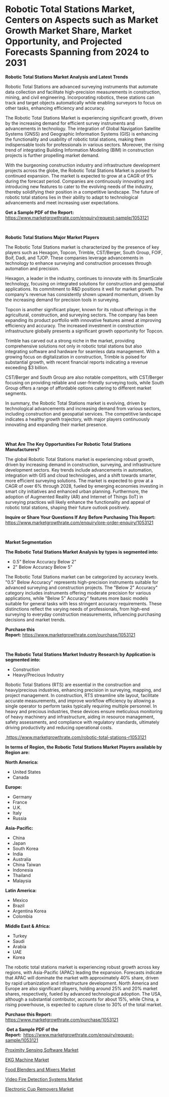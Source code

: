<p><h1>Robotic Total Stations Market, Centers on Aspects such as Market Growth Market Share, Market Opportunity, and Projected Forecasts Spanning from 2024 to 2031</h1></p><p><strong>Robotic Total Stations Market Analysis and Latest Trends</strong></p>
<p><p>Robotic Total Stations are advanced surveying instruments that automate data collection and facilitate high-precision measurements in construction, mining, and civil engineering. Incorporating robotics, these stations can track and target objects automatically while enabling surveyors to focus on other tasks, enhancing efficiency and accuracy.</p><p>The Robotic Total Stations Market is experiencing significant growth, driven by the increasing demand for efficient survey instruments and advancements in technology. The integration of Global Navigation Satellite Systems (GNSS) and Geographic Information Systems (GIS) is enhancing the functionality and usability of robotic total stations, making them indispensable tools for professionals in various sectors. Moreover, the rising trend of integrating Building Information Modeling (BIM) in construction projects is further propelling market demand.</p><p>With the burgeoning construction industry and infrastructure development projects across the globe, the Robotic Total Stations Market is poised for continued expansion. The market is expected to grow at a CAGR of 9% during the forecast period. Companies are continuously innovating and introducing new features to cater to the evolving needs of the industry, thereby solidifying their position in a competitive landscape. The future of robotic total stations lies in their ability to adapt to technological advancements and meet increasing user expectations.</p></p>
<p><strong>Get a Sample PDF of the Report:&nbsp;</strong> <a href="https://www.marketgrowthrate.com/enquiry/request-sample/1053121">https://www.marketgrowthrate.com/enquiry/request-sample/1053121</a></p>
<p>&nbsp;</p>
<p><strong>Robotic Total Stations Major Market Players</strong></p>
<p><p>The Robotic Total Stations market is characterized by the presence of key players such as Hexagon, Topcon, Trimble, CST/Berger, South Group, FOIF, Boif, Dadi, and TJOP. These companies leverage advancements in technology to enhance surveying and construction processes through automation and precision.</p><p>Hexagon, a leader in the industry, continues to innovate with its SmartScale technology, focusing on integrated solutions for construction and geospatial applications. Its commitment to R&D positions it well for market growth. The company's revenue has consistently shown upward momentum, driven by the increasing demand for precision tools in surveying.</p><p>Topcon is another significant player, known for its robust offerings in the agricultural, construction, and surveying sectors. The company has been expanding its product portfolio with innovative features aimed at improving efficiency and accuracy. The increased investment in construction infrastructure globally presents a significant growth opportunity for Topcon.</p><p>Trimble has carved out a strong niche in the market, providing comprehensive solutions not only in robotic total stations but also integrating software and hardware for seamless data management. With a growing focus on digitalization in construction, Trimble is poised for substantial growth, with recent financial reports indicating a revenue exceeding $3 billion.</p><p>CST/Berger and South Group are also notable competitors, with CST/Berger focusing on providing reliable and user-friendly surveying tools, while South Group offers a range of affordable options catering to different market segments.</p><p>In summary, the Robotic Total Stations market is evolving, driven by technological advancements and increasing demand from various sectors, including construction and geospatial services. The competitive landscape indicates a healthy growth trajectory, with major players continuously innovating and expanding their market presence.</p></p>
<p>&nbsp;</p>
<p><strong>What Are The Key Opportunities For Robotic Total Stations Manufacturers?</strong></p>
<p><p>The global Robotic Total Stations market is experiencing robust growth, driven by increasing demand in construction, surveying, and infrastructure development sectors. Key trends include advancements in automation, integration with GIS and cloud technologies, and a shift towards smarter, more efficient surveying solutions. The market is expected to grow at a CAGR of over 6% through 2028, fueled by emerging economies investing in smart city initiatives and enhanced urban planning. Furthermore, the adoption of Augmented Reality (AR) and Internet of Things (IoT) in surveying practices will likely enhance the functionality and appeal of robotic total stations, shaping their future outlook positively.</p></p>
<p><strong>Inquire or Share Your Questions If Any Before Purchasing This Report:</strong> <a href="https://www.marketgrowthrate.com/enquiry/pre-order-enquiry/1053121">https://www.marketgrowthrate.com/enquiry/pre-order-enquiry/1053121</a></p>
<p>&nbsp;</p>
<p><strong>Market Segmentation</strong></p>
<p><strong>The Robotic Total Stations Market Analysis by types is segmented into:</strong></p>
<p><ul><li>0.5" Below Accuracy Below 2"</li><li>2" Below Accuracy Below 5"</li></ul></p>
<p><p>The Robotic Total Stations market can be categorized by accuracy levels. "0.5" Below Accuracy" represents high-precision instruments suitable for advanced surveying and construction projects. The "Below 2" Accuracy" category includes instruments offering moderate precision for various applications, while "Below 5" Accuracy" features more basic models suitable for general tasks with less stringent accuracy requirements. These distinctions reflect the varying needs of professionals, from high-end surveying to everyday construction measurements, influencing purchasing decisions and market trends.</p></p>
<p><strong>Purchase this Report:&nbsp;</strong><a href="https://www.marketgrowthrate.com/purchase/1053121">https://www.marketgrowthrate.com/purchase/1053121</a></p>
<p>&nbsp;</p>
<p><strong>The Robotic Total Stations Market Industry Research by Application is segmented into:</strong></p>
<p><ul><li>Construction</li><li>Heavy/Precious Industry</li></ul></p>
<p><p>Robotic Total Stations (RTS) are essential in the construction and heavy/precious industries, enhancing precision in surveying, mapping, and project management. In construction, RTS streamline site layout, facilitate accurate measurements, and improve workflow efficiency by allowing a single operator to perform tasks typically requiring multiple personnel. In heavy and precious industries, these devices ensure meticulous monitoring of heavy machinery and infrastructure, aiding in resource management, safety assessments, and compliance with regulatory standards, ultimately driving productivity and reducing operational costs.</p></p>
<p><a href="https://www.marketgrowthrate.com/robotic-total-stations-r1053121">&nbsp;https://www.marketgrowthrate.com/robotic-total-stations-r1053121</a></p>
<p><strong>In terms of Region, the Robotic Total Stations Market Players available by Region are:</strong></p>
<p>
    <p> <strong> North America: </strong>
        <ul>
            <li>United States</li>
            <li>Canada</li>
        </ul>
        </p> 
    <p> <strong> Europe: </strong>
        <ul>
            <li>Germany</li>
            <li>France</li>
            <li>U.K.</li>
            <li>Italy</li>
            <li>Russia</li>
        </ul>
        </p> 
    <p> <strong> Asia-Pacific: </strong>
        <ul>
            <li>China</li>
            <li>Japan</li>
            <li>South Korea</li>
            <li>India</li>
            <li>Australia</li>
            <li>China Taiwan</li>
            <li>Indonesia</li>
            <li>Thailand</li>
            <li>Malaysia</li>
        </ul>
        </p> 
    <p> <strong> Latin America: </strong>
        <ul>
            <li>Mexico</li>
            <li>Brazil</li>
            <li>Argentina Korea</li>
            <li>Colombia</li>
        </ul>
        </p> 
    <p> <strong> Middle East & Africa: </strong>
        <ul>
            <li>Turkey</li>
            <li>Saudi</li>
            <li>Arabia</li>
            <li>UAE</li>
            <li>Korea</li>
        </ul>
    </p>
    </p>
<p><p>The robotic total stations market is experiencing robust growth across key regions, with Asia-Pacific (APAC) leading the expansion. Forecasts indicate that APAC will dominate the market with approximately 40% share, driven by rapid urbanization and infrastructure development. North America and Europe are also significant players, holding around 25% and 20% market shares, respectively, fueled by advanced technological adoption. The USA, although a substantial contributor, accounts for about 15%, while China, a rising powerhouse, is expected to capture close to 30% of the total market.</p></p>
<p><strong>Purchase this Report: </strong><a href="https://www.marketgrowthrate.com/purchase/1053121">https://www.marketgrowthrate.com/purchase/1053121</a></p>
<p>&nbsp;<strong>Get a Sample PDF of the Report:&nbsp;&nbsp;</strong><a href="https://www.marketgrowthrate.com/enquiry/request-sample/1053121">https://www.marketgrowthrate.com/enquiry/request-sample/1053121</a></p>
<p><strong></strong></p>
<p><p><a href="https://medium.com/@danielhavlin/charting-the-future-comprehensive-analysis-of-the-global-proximity-sensing-software-market-2024-7e9d30d2c3ec">Proximity Sensing Software Market</a></p><p><a href="https://www.linkedin.com/pulse/strategic-market-insights-global-ekg-machine-2024-2031-lnlgf?trackingId=SPZFRzDeTzaIncQA9%2FPl4Q%3D%3D">EKG Machine Market</a></p><p><a href="https://issuu.com/reportprime-2/docs/food-blenders-and-mixers-market-siz_b0c9408c08ef32">Food Blenders and Mixers Market</a></p><p><a href="https://www.linkedin.com/pulse/video-fire-detection-systems-market-size-growth-industry-k1tte?trackingId=C5k8RN2%2FT8md6JTK%2BV25jA%3D%3D">Video Fire Detection Systems Market</a></p><p><a href="https://medium.com/@danielhavlin/market-dynamics-and-future-trends-in-the-global-electronic-cup-removers-market-sector-forecasted-f57b94599b2c">Electronic Cup Removers Market</a></p></p>